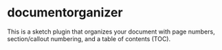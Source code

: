 # documentorganizer
This is a sketch plugin that organizes your document with page numbers, section/callout numbering, and a table of contents (TOC).
